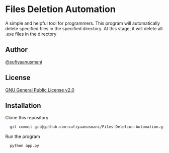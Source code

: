 
# Files Deletion Automation

A simple and helpful tool for programmers. This program will automatically delete specified files in the specified directory. At this stage, it will delete all .exe files in the directory


## Author

[@sufiyaanusmani](https://www.github.com/sufiyaanusmani)


## License

[GNU General Public License v2.0
](https://github.com/sufiyaanusmani/Files-Deletion-Automation/blob/main/LICENSE.md)


## Installation

Clone this repository

```bash
  git commit git@github.com:sufiyaanusmani/Files-Deletion-Automation.git .
```

Run the program

```bash
  python app.py
```
    
